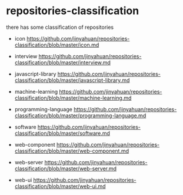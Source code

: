 # repositories-classification
there has some classification of repositories

* icon https://github.com/jinyahuan/repositories-classification/blob/master/icon.md

* interview https://github.com/jinyahuan/repositories-classification/blob/master/interview.md

* javascript-library https://github.com/jinyahuan/repositories-classification/blob/master/javascript-library.md

* machine-learning https://github.com/jinyahuan/repositories-classification/blob/master/machine-learning.md

* programming-language https://github.com/jinyahuan/repositories-classification/blob/master/programming-language.md

* software https://github.com/jinyahuan/repositories-classification/blob/master/software.md

* web-component https://github.com/jinyahuan/repositories-classification/blob/master/web-component.md

* web-server https://github.com/jinyahuan/repositories-classification/blob/master/web-server.md

* web-ui https://github.com/jinyahuan/repositories-classification/blob/master/web-ui.md
